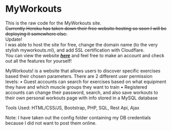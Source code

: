 # MyWorkouts

This is the raw code for the MyWorkouts site.  
~~Currently Heroku has taken down their free website hosting so soon I will be deploying it somewhere else.~~  
Update!  
I was able to host the site for free, change the domain name (to the very stylish myworkouts.ml), and add SSL certification with Cloudflare.  
You can view the website <a href="https://myworkouts.ml" target="_blank">***here***</a> and feel free to make an account and check out all the features for yourself!

MyWorkouts! is a website that allows users to discover specific exercises based their chosen parameters.
There are 2 different user permission levels: 
 • Guest accounts can search for exercises based on what equipment they have and which muscle groups they want to train
 • Registered accounts can change their password, search, and also save workouts to their own personal workouts page with info stored in a MySQL database

Tools Used: HTML/CSS/JS, Bootstrap, PHP, SQL, Rest Api, Ajax

Note: I have taken out the config folder containing my DB credentials because I did not want to post them online.
